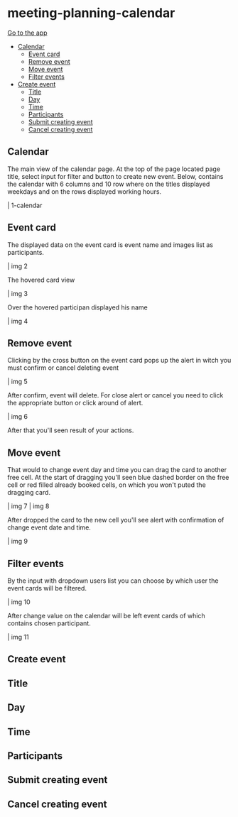 # meeting-planning-calendar

[Go to the app](https://sergey-nag.github.io/meeting-planning-calendar/dist/)

 - [Calendar](#calendar)
    - [Event card](#event-card)
    - [Remove event](#remove-event)
    - [Move event](#move-event)
    - [Filter events](#filter-events)
 - [Create event](#create-event)
    - [Title](#title)
    - [Day](#day)
    - [Time](#time)
    - [Participants](#participants)
    - [Submit creating event](#submit-creating-event)
    - [Cancel creating event](#cancel-creating-event)

## Calendar
The main view of the calendar page.
At the top of the page located page title, select input for filter and button to create new event.
Below, contains the calendar with 6 columns and 10 row where on the titles displayed weekdays and on the rows displayed working hours.

| 1-calendar

## Event card
The displayed data on the event card is event name and images list as participants.

| img 2

The hovered card view

| img 3

Over the hovered participan displayed his name

| img 4

## Remove event
Clicking by the cross button on the event card pops up the alert in witch you must confirm or cancel deleting event

| img 5

After confirm, event will delete. For close alert or cancel you need to click the appropriate button or click around of alert.

| img 6

After that you'll seen result of your actions.

## Move event
That would to change event day and time you can drag the card to another free cell. At the start of dragging you'll seen blue dashed border on the free cell or red filled already booked cells, on which you won't puted the dragging card.

| img 7
| img 8

After dropped the card to the new cell you'll see alert with confirmation of change event date and time.

| img 9

## Filter events
By the input with dropdown users list you can choose by which user the event cards will be filtered.

| img 10

After change value on the calendar will be left event cards of which contains chosen participant.

| img 11

## Create event
## Title
## Day
## Time
## Participants
## Submit creating event
## Cancel creating event
